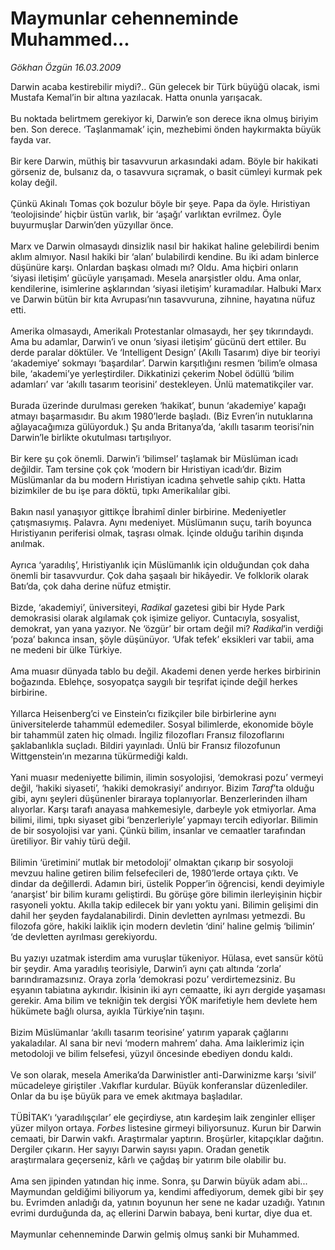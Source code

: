 # Maymunlar cehenneminde Muhammed...

*Gökhan Özgün 16.03.2009*

<div class="taraf_structure_2col_1zq">
<div class="margen_n">



 <p>Darwin acaba kestirebilir miydi?.. Gün gelecek bir Türk büyüğü olacak, ismi Mustafa Kemal’in bir altına yazılacak. Hatta onunla yarışacak. <br/><br/>Bu noktada belirtmem gerekiyor ki, Darwin’e son derece ikna olmuş biriyim ben. Son derece. ‘Taşlanmamak’ için, mezhebimi önden haykırmakta büyük fayda var. <br/><br/>Bir kere Darwin, müthiş bir tasavvurun arkasındaki adam. Böyle bir hakikati görseniz de, bulsanız da, o tasavvura sıçramak, o basit cümleyi kurmak pek kolay değil. <br/><br/>Çünkü Akinalı Tomas çok bozulur böyle bir şeye. Papa da öyle. Hıristiyan ‘teolojisinde’ hiçbir üstün varlık, bir ‘aşağı’ varlıktan evrilmez. Öyle buyurmuşlar Darwin’den yüzyıllar önce. <br/><br/>Marx ve Darwin olmasaydı dinsizlik nasıl bir hakikat haline gelebilirdi benim aklım almıyor. Nasıl hakiki bir ‘alan’ bulabilirdi kendine. Bu iki adam binlerce düşünüre karşı. Onlardan başkası olmadı mı? Oldu. Ama hiçbiri onların ‘siyasi iletişim’ gücüyle yarışamadı. Mesela anarşistler oldu. Ama onlar, kendilerine, isimlerine aşklarından ‘siyasi iletişim’ kuramadılar. Halbuki Marx ve Darwin bütün bir kıta Avrupası’nın tasavvuruna, zihnine, hayatına nüfuz etti. <br/><br/>Amerika olmasaydı, Amerikalı Protestanlar olmasaydı, her şey tıkırındaydı. Ama bu adamlar, Darwin’i ve onun ‘siyasi iletişim’ gücünü dert ettiler. Bu derde paralar döktüler. Ve ‘Intelligent Design’ (Akıllı Tasarım) diye bir teoriyi ‘akademiye’ sokmayı ‘başardılar’. Darwin karşıtlığını resmen ‘bilim’e olmasa bile, ‘akademi’ye yerleştirdiler. Dikkatinizi çekerim Nobel ödüllü ‘bilim adamları’ var ‘akıllı tasarım teorisini’ destekleyen. Ünlü matematikçiler var. <br/><br/>Burada üzerinde durulması gereken ‘hakikat’, bunun ‘akademiye’ kapağı atmayı başarmasıdır. Bu akım 1980’lerde başladı. (Biz Evren’in nutuklarına ağlayacağımıza gülüyorduk.) Şu anda Britanya’da, ‘akıllı tasarım teorisi’nin Darwin’le birlikte okutulması tartışılıyor. <br/><br/>Bir kere şu çok önemli. Darwin’i ‘bilimsel’ taşlamak bir Müslüman icadı değildir. Tam tersine çok çok ‘modern bir Hıristiyan icadı’dır. Bizim Müslümanlar da bu modern Hıristiyan icadına şehvetle sahip çıktı. Hatta bizimkiler de bu işe para döktü, tıpkı Amerikalılar gibi. <br/><br/>Bakın nasıl yanaşıyor gittikçe İbrahimî dinler birbirine. Medeniyetler çatışmasıymış. Palavra. Aynı medeniyet. Müslümanın suçu, tarih boyunca Hıristiyanın periferisi olmak, taşrası olmak. İçinde olduğu tarihin dışında anılmak. <br/><br/>Ayrıca ‘yaradılış’, Hıristiyanlık için Müslümanlık için olduğundan çok daha önemli bir tasavvurdur. Çok daha şaşaalı bir hikâyedir. Ve folklorik olarak Batı’da, çok daha derine nüfuz etmiştir. <br/><br/>Bizde, ‘akademiyi’, üniversiteyi, <i>Radikal</i> gazetesi gibi bir Hyde Park demokrasisi olarak algılamak çok işimize geliyor. Cuntacıyla, sosyalist, demokrat, yan yana yazıyor. Ne ‘özgür’ bir ortam değil mi? <i>Radikal</i>’in verdiği ‘poza’ bakınca insan, şöyle düşünüyor. ‘Ufak tefek’ eksikleri var tabii, ama ne medeni bir ülke Türkiye. <br/><br/>Ama muasır dünyada tablo bu değil. Akademi denen yerde herkes birbirinin boğazında. Eblehçe, sosyopatça saygılı bir teşrifat içinde değil herkes birbirine. <br/><br/>Yıllarca Heisenberg’ci ve Einstein’cı fizikçiler bile birbirlerine aynı üniversitelerde tahammül edemediler. Sosyal bilimlerde, ekonomide böyle bir tahammül zaten hiç olmadı. İngiliz filozofları Fransız filozoflarını şaklabanlıkla suçladı. Bildiri yayınladı. Ünlü bir Fransız filozofunun Wittgenstein’ın mezarına tükürmediği kaldı. <br/><br/>Yani muasır medeniyette bilimin, ilimin sosyolojisi, ‘demokrasi pozu’ vermeyi değil, ‘hakiki siyaseti’, ‘hakiki demokrasiyi’ andırıyor. Bizim <i>Taraf</i>’ta olduğu gibi, aynı şeyleri düşünenler biraraya toplanıyorlar. Benzerlerinden ilham alıyorlar. Karşı tarafı anayasa mahkemesiyle, darbeyle yok etmiyorlar. Ama bilimi, ilimi, tıpkı siyaset gibi ‘benzerleriyle’ yapmayı tercih ediyorlar. Bilimin de bir sosyolojisi var yani. Çünkü bilim, insanlar ve cemaatler tarafından üretiliyor. Bir vahiy türü değil. <br/><br/>Bilimin ‘üretimini’ mutlak bir metodoloji’ olmaktan çıkarıp bir sosyoloji mevzuu haline getiren bilim felsefecileri de, 1980’lerde ortaya çıktı. Ve dindar da değillerdi. Adamın biri, üstelik Popper’in öğrencisi, kendi deyimiyle ‘anarşist’ bir bilim kuramı geliştirdi. Bu görüşe göre bilimin ilerleyişinin hiçbir rasyoneli yoktu. Akılla takip edilecek bir yanı yoktu yani. Bilimin gelişimi din dahil her şeyden faydalanabilirdi. Dinin devletten ayrılması yetmezdi. Bu filozofa göre, hakiki laiklik için modern devletin ‘dini’ haline gelmiş ‘bilimin’ ‘de devletten ayrılması gerekiyordu. <br/><br/>Bu yazıyı uzatmak isterdim ama vuruşlar tükeniyor. Hülasa, evet sansür kötü bir şeydir. Ama yaradılış teorisiyle, Darwin’i aynı çatı altında ‘zorla’ barındıramazsınız. Oraya zorla ‘demokrasi pozu’ verdirtemezsiniz. Bu eşyanın tabiatına aykırıdır. İkisinin iki ayrı cemaatte, iki ayrı dergide yaşaması gerekir. Ama bilim ve tekniğin tek dergisi YÖK marifetiyle hem devlete hem hükümete bağlı olursa, ayıkla Türkiye’nin taşını. <br/><br/>Bizim Müslümanlar ‘akıllı tasarım teorisine’ yatırım yaparak çağlarını yakaladılar. Al sana bir nevi ‘modern mahrem’ daha. Ama laiklerimiz için metodoloji ve bilim felsefesi, yüzyıl öncesinde ebediyen dondu kaldı. <br/><br/>Ve son olarak, mesela Amerika’da Darwinistler anti-Darwinizme karşı ‘sivil’ mücadeleye giriştiler .Vakıflar kurdular. Büyük konferanslar düzenlediler. Onlar da bu işe büyük para ve emek akıtmaya başladılar. <br/><br/>TÜBİTAK’ı ‘yaradılışçılar’ ele geçirdiyse, atın kardeşim laik zenginler ellişer yüzer milyon ortaya. <i>Forbes</i> listesine girmeyi biliyorsunuz. Kurun bir Darwin cemaati, bir Darwin vakfı. Araştırmalar yaptırın. Broşürler, kitapçıklar dağıtın. Dergiler çıkarın. Her sayıyı Darwin sayısı yapın. Oradan genetik araştırmalara geçerseniz, kârlı ve çağdaş bir yatırım bile olabilir bu. <br/><br/>Ama sen jipinden yatından hiç inme. Sonra, şu Darwin büyük adam abi... Maymundan geldiğimi biliyorum ya, kendimi affediyorum, demek gibi bir şey bu. Evrimden anladığı da, yatının boyunun her sene ne kadar uzadığı. Yatının evrimi durduğunda da, aç ellerini Darwin babaya, beni kurtar, diye dua et. <br/><br/>Maymunlar cehenneminde Darwin gelmiş olmuş sanki bir Muhammed.</p>
<br/>
<br/>
<br/>



<br/>


<div id="taraf_not">
</div>

</div>


</div>
